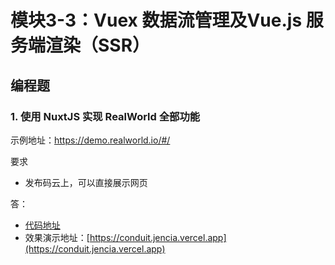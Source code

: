 # 模块3-3：Vuex 数据流管理及Vue.js 服务端渲染（SSR）

## 编程题

### 1. 使用 NuxtJS 实现 RealWorld 全部功能

示例地址：https://demo.realworld.io/#/

要求

 - 发布码云上，可以直接展示网页

答：

- [代码地址](./code/realworld-nuxt)
- 效果演示地址：[https://conduit.jencia.vercel.app](https://conduit.jencia.vercel.app)